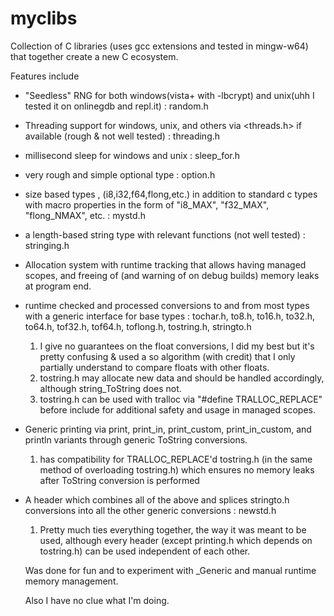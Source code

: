 # myclibs

Collection of C libraries (uses gcc extensions and tested in mingw-w64) that together create a new C ecosystem.

Features include
 - "Seedless" RNG for both windows(vista+ with -lbcrypt) and unix(uhh I tested it on onlinegdb and repl.it) : random.h
 - Threading support for windows, unix, and others via <threads.h> if available (rough & not well tested) : threading.h
 - millisecond sleep for windows and unix : sleep_for.h
 - very rough and simple optional type : option.h
 - size based types , (i8,i32,f64,flong,etc.) in addition to standard c types with
   macro properties in the form of "i8_MAX", "f32_MAX", "flong_NMAX", etc. : mystd.h
 - a length-based string type with relevant functions (not well tested) : stringing.h
 - Allocation system with runtime tracking that allows having managed scopes, and freeing of (and warning of on debug builds)
   memory leaks at program end.
 - runtime checked and processed conversions to and from most types with a generic interface
   for base types : tochar.h, to8.h, to16.h, to32.h, to64.h, tof32.h, tof64.h, toflong.h, tostring.h, stringto.h
    1) I give no guarantees on the float conversions, I did my best but it's pretty confusing & used a so algorithm
       (with credit) that I only partially understand to compare floats with other floats.
    2) tostring.h may allocate new data and should be handled accordingly,
       although string_ToString does not.
    3) tostring.h can be used with tralloc via "#define TRALLOC_REPLACE" before include for
       additional safety and usage in managed scopes.
 - Generic printing via print, print_in, print_custom, print_in_custom, and println variants
   through generic ToString conversions.
    1) has compatibility for TRALLOC_REPLACE'd tostring.h (in the same method of overloading tostring.h)
       which ensures no memory leaks after ToString conversion is performed
 - A header which combines all of the above and splices stringto.h conversions into all the other generic conversions : newstd.h
    1) Pretty much ties everything together, the way it was meant to be used, although every
       header (except printing.h which depends on tostring.h) can be used independent of each other.
   
   Was done for fun and to experiment with _Generic and manual runtime memory management.
   
   Also I have no clue what I'm doing.
